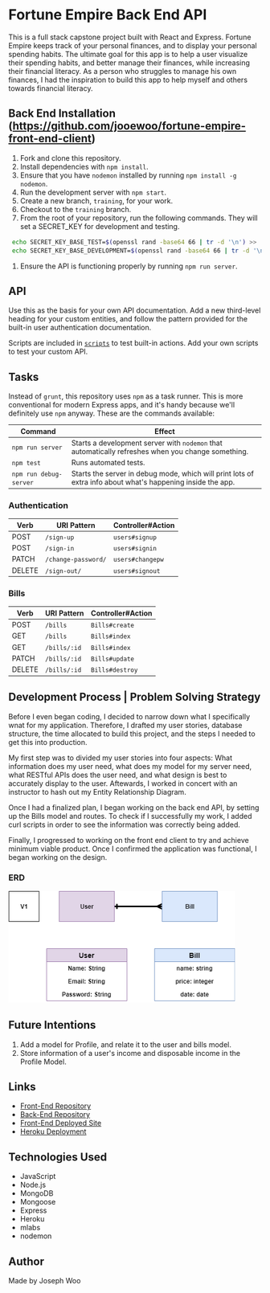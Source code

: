 # Fortune Empire Back End API
This is a full stack capstone project built with React and Express. Fortune Empire keeps track of your personal finances, and to display your personal spending habits. The ultimate goal for this app is to help a user visualize their spending habits, and better manage their finances, while increasing their financial literacy. As a person who struggles to manage his own finances, I had the inspiration to build this app to help myself and others towards financial literacy.

## Back End Installation (https://github.com/jooewoo/fortune-empire-front-end-client)
1.  Fork and clone this repository.
1.  Install dependencies with `npm install`.
1.  Ensure that you have `nodemon` installed by running `npm install -g nodemon`.
1.  Run the development server with `npm start`.
1.  Create a new branch, `training`, for your work.
1.  Checkout to the `training` branch.
1.  From the root of your repository, run the following commands. They will set a SECRET_KEY for development and testing.
```sh
 echo SECRET_KEY_BASE_TEST=$(openssl rand -base64 66 | tr -d '\n') >> .env
 echo SECRET_KEY_BASE_DEVELOPMENT=$(openssl rand -base64 66 | tr -d '\n') >> .env
 ```
1.  Ensure the API is functioning properly by running `npm run server`.

## API
Use this as the basis for your own API documentation. Add a new third-level
heading for your custom entities, and follow the pattern provided for the
built-in user authentication documentation.

Scripts are included in [`scripts`](scripts) to test built-in actions. Add your
own scripts to test your custom API.

## Tasks
Instead of `grunt`, this repository uses `npm` as a task runner. This is more
conventional for modern Express apps, and it's handy because we'll definitely
use `npm` anyway. These are the commands available:

| Command                | Effect                                                                                                      |
|------------------------|-------------------------------------------------------------------------------------------------------------|
| `npm run server`       | Starts a development server with `nodemon` that automatically refreshes when you change something.                                                                                         |
| `npm test`             | Runs automated tests.                                                                                       |
| `npm run debug-server` | Starts the server in debug mode, which will print lots of extra info about what's happening inside the app. |

### Authentication

| Verb   | URI Pattern            | Controller#Action |
|--------|------------------------|-------------------|
| POST   | `/sign-up`             | `users#signup`    |
| POST   | `/sign-in`             | `users#signin`    |
| PATCH  | `/change-password/`    | `users#changepw`  |
| DELETE | `/sign-out/`           | `users#signout`   |

### Bills
| Verb   | URI Pattern            | Controller#Action |
|--------|------------------------|-------------------|
| POST   | `/bills`               | `Bills#create`    |
| GET    | `/bills`               | `Bills#index`     |
| GET    | `/bills/:id`           | `Bills#index`     |
| PATCH  | `/bills/:id`           | `Bills#update`    |
| DELETE | `/bills/:id`           | `Bills#destroy`   |

## Development Process | Problem Solving Strategy
Before I even began coding, I decided to narrow down what I specifically wnat for my application. Therefore, I drafted my user stories, database structure, the time allocated to build this project, and the steps I needed to get this into production.

My first step was to divided my user stories into four aspects: What information does my user need, what does my model for my server need, what RESTful APIs does the user need, and what design is best to accurately display to the user. Aftewards, I worked in concert with an instructor to hash out my Entity Relationship Diagram.

Once I had a finalized plan, I began working on the back end API, by setting up the Bills model and routes. To check if I successfully my work, I added curl scripts in order to see the information was correctly being added.

Finally, I progressed to working on the front end client to try and achieve minimum viable product. Once I confirmed the application was functional, I began working on the design.

### ERD
![capstone](./images/capstone.png)

## Future Intentions
1. Add a model for Profile, and relate it to the user and bills model.
2. Store information of a user's income and disposable income in the Profile Model.

## Links
* [Front-End Repository](https://github.com/jooewoo/fortune-empire-front-end-client)
* [Back-End Repository](https://github.com/jooewoo/fortune-empire-back-end)
* [Front-End Deployed Site](https://jooewoo.github.io/fortune-empire-front-end-client/)
* [Heroku Deployment](https://arcane-atoll-72181.herokuapp.com/)

## Technologies Used
* JavaScript
* Node.js
* MongoDB
* Mongoose
* Express
* Heroku
* mlabs
* nodemon

## Author
Made by Joseph Woo
